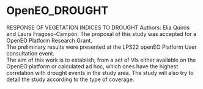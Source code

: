 # OpenEO_DROUGHT  
RESPONSE OF VEGETATION INDICES TO DROUGHT 
Authors: Elia Quirós and Laura Fragoso-Campón.
The proposal of this study was accepted for a OpenEO Platform Research Grant.  
The preliminary results were presented at the LPS22 openEO Platform User consultation event.  
The aim of this work is to establish, from a set of VIs either available on the OpenEO platform or calculated ad hoc, which ones have the highest correlation with drought events in the study area. The study will also try to detail the study according to the type of coverage.  
